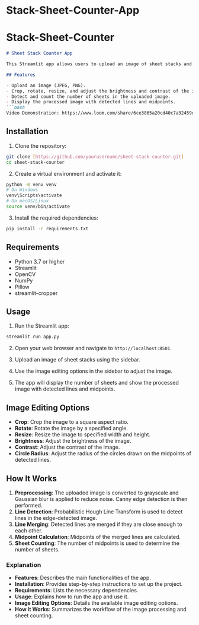 # Stack-Sheet-Counter-App
# Stack-Sheet-Counter

```markdown
# Sheet Stack Counter App

This Streamlit app allows users to upload an image of sheet stacks and count the number of sheets based on detected lines. The app provides various image editing options to improve line detection accuracy.

## Features

- Upload an image (JPEG, PNG).
- Crop, rotate, resize, and adjust the brightness and contrast of the image.
- Detect and count the number of sheets in the uploaded image.
- Display the processed image with detected lines and midpoints.
```bash
Video Demonstration: https://www.loom.com/share/6ce3865a20cd40c7a32459d40964bb81?sid=aa1c4959-1107-440e-864a-e83a10b31b97
```
## Installation

1. Clone the repository:

```bash
git clone [https://github.com/yourusername/sheet-stack-counter.git]
cd sheet-stack-counter
```

2. Create a virtual environment and activate it:

```bash
python -m venv venv
# On Windows
venv\Scripts\activate
# On macOS/Linux
source venv/bin/activate
```

3. Install the required dependencies:

```bash
pip install -r requirements.txt
```

## Requirements

- Python 3.7 or higher
- Streamlit
- OpenCV
- NumPy
- Pillow
- streamlit-cropper

## Usage

1. Run the Streamlit app:

```bash
streamlit run app.py
```

2. Open your web browser and navigate to `http://localhost:8501`.

3. Upload an image of sheet stacks using the sidebar.

4. Use the image editing options in the sidebar to adjust the image.

5. The app will display the number of sheets and show the processed image with detected lines and midpoints.

## Image Editing Options

- **Crop**: Crop the image to a square aspect ratio.
- **Rotate**: Rotate the image by a specified angle.
- **Resize**: Resize the image to specified width and height.
- **Brightness**: Adjust the brightness of the image.
- **Contrast**: Adjust the contrast of the image.
- **Circle Radius**: Adjust the radius of the circles drawn on the midpoints of detected lines.

## How It Works

1. **Preprocessing**: The uploaded image is converted to grayscale and Gaussian blur is applied to reduce noise. Canny edge detection is then performed.
2. **Line Detection**: Probabilistic Hough Line Transform is used to detect lines in the edge-detected image.
3. **Line Merging**: Detected lines are merged if they are close enough to each other.
4. **Midpoint Calculation**: Midpoints of the merged lines are calculated.
5. **Sheet Counting**: The number of midpoints is used to determine the number of sheets.



### Explanation

- **Features**: Describes the main functionalities of the app.
- **Installation**: Provides step-by-step instructions to set up the project.
- **Requirements**: Lists the necessary dependencies.
- **Usage**: Explains how to run the app and use it.
- **Image Editing Options**: Details the available image editing options.
- **How It Works**: Summarizes the workflow of the image processing and sheet counting.

